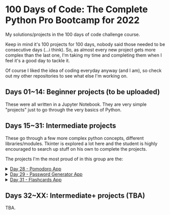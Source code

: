 # 100 Days of Code:  The Complete Python Pro Bootcamp for 2022

My solutions/projects in the 100 days of code challenge course. 

Keep in mind it's 100 projects for 100 days, nobody said those needed to be consecutive days (...i think). 
So, as almost every new project gets more complex than the last one, I'm taking my time and completing them when I feel it's a good day to tackle it.

Of course I liked the idea of coding everyday anyway (and I am), so check out my other repositories to see what else I'm working on.

## Days 01~14: Beginner projects (to be uploaded)

These were all written in a Jupyter Notebook. They are very simple "projects" just to go through the very basics of Python.

## Days 15~31: Intermediate projects

These go through a few more complex python concepts, different libraries/modules.
Tkinter is explored a lot here and the student is highly encouraged to search up stuff on his own to complete the projects.


The projects I'm the most proud of in this group are the:

<details>
<summary><a href="https://github.com/ArielMAJ/100-days-of-code/tree/master/Day%2028%20-%20Pomodoro%20App" target="_blank">Day 28 - Pomodoro App</a></summary>

I didn't diverge too much from the proposed by the teacher, but it ended looking quite nice. 
I personalized the buttons and added the functionality of pausing the timer (which isn't proposed by the teacher).

</details>

<details>
<summary><a href="https://github.com/ArielMAJ/100-days-of-code/tree/master/Day%2029%20-%20Password%20Generator%20App" target="_blank">Day 29 - Password Generator App</a></summary>

This is my favorite one from the intermediate projects. I was studying SQLite when I did this project and decided to use it to store the passwords.
I ended up going overboard and added a second window in which the user can easily see all passwords/search for specific ones/delete them/copy them to the clipboard.
The original project stores them in txt files and you have to open the file manually to see them. 
Later on "Day 30" the teacher proposes using JSON files to store them and proposes a simple search button, but what I had already done was far better.

</details>


<details>
<summary><a href="https://github.com/ArielMAJ/100-days-of-code/tree/master/Day%2029%20-%20Password%20Generator%20App" target="_blank">Day 31 - Flashcards App</a></summary>

From this project onward I started incorporating a little bit of the knowledge I acquired from CS50P: black and pylint was extensively used and followed, etc. I also changed from tkinter to customtkinter. 

</details>

## Days 32~XX: Intermediate+ projects (TBA)

TBA.
